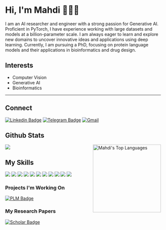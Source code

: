 <h1> Hi, I'm Mahdi 👨🏻‍💻 </h1>

I am an AI researcher and engineer with a strong passion for Generative AI. Proficient in PyTorch,
I have experience working with large datasets and models at a billion-parameter scale. I am always eager to learn and
explore new domains to uncover innovative ideas and applications using deep learning. Currently, I am pursuing a PhD,
focusing on protein language models and their applications in bioinformatics and drug design.


## Interests
* Computer Vision
* Generative AI
* Bioinformatics
------------------------

## Connect
[![Linkedin Badge](https://img.shields.io/badge/Linkedin-blue?style=flat&logo=Linkedin&logoColor=white)](https://www.linkedin.com/in/mahdip94/)
[![Telegram Badge](https://img.shields.io/badge/Telegram-2CA5E0?style=flat&logo=telegram&logoColor=white)](https://t.me/mahdip94)
[![Gmail](https://img.shields.io/badge/Gmail-D14836?style=flat&logo=gmail&logoColor=white)](mailto:mahdipoormirzaie@gmail.com)

## Github Stats

<img src='https://github-readme-stats.vercel.app/api?username=mahdip72&show_icons=true&theme=dracula)'/> <img src='https://github-readme-stats.vercel.app/api/top-langs/?username=mahdip72&card_height=250&theme=dracula&hide_border=false&include_all_commits=true&count_private=true&layout=compact' alt="Mahdi's Top Languages" align="right" width="220"/>


## My Skills
<img src='https://img.shields.io/badge/Python-FFD43B?style=flat&logo=python&logoColor=blue'/> <img src='https://img.shields.io/badge/PyTorch-EE4C2C?style=flat&logo=pytorch&logoColor=white'/> <img src='https://img.shields.io/badge/Hugging%20Face-FFD43B?style=flat&logo=huggingface&logoColor=blue'/> <img src='https://img.shields.io/badge/Accelerate-EE4C2C?style=flat&logo=accelerate&logoColor=white'/> <img src='https://img.shields.io/badge/PEFT-%23013243.svg?style=flat&logo=peft&logoColor=white'/> <img src='https://img.shields.io/badge/numpy-%23013243.svg?style=flat&logo=numpy&logoColor=white'/> <img src='https://img.shields.io/badge/pandas-%23150458.svg?style=flat&logo=pandas&logoColor=white'/> <img src='https://img.shields.io/badge/opencv-%23white.svg?style=flat&logo=opencv&logoColor=white'/> <img src='https://img.shields.io/badge/Linux-FCC624?style=flat&logo=linux&logoColor=black'/> <img src='https://img.shields.io/badge/fastapi-109989?style=flat&logo=FASTAPI&logoColor=white'/> <img src='https://img.shields.io/badge/Docker-2CA5E0?style=flat&logo=docker&logoColor=white'/>

### Projects I'm Working On
[![PLM Badge](https://img.shields.io/badge/PLM-Language%20Modeling%20for%20Protein%20Language%20Processing-blue?style=flat)](https://github.com/mahdip72/prot2token)

### My Research Papers
[![Scholar Badge](https://img.shields.io/badge/Google%20Scholar-blue?logo=google-scholar&logoColor=white&style=flat)](https://scholar.google.com/citations?user=IYVzpnwAAAAJ&hl=en)
